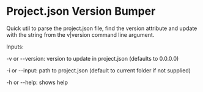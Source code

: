 # Project.json Version Bumper

Quick util to parse the project.json file, find the version attribute and update with the string from the v|version command line argument.

Inputs:

 -v or --version: version to update in project.json (defaults to 0.0.0.0)
 
 -i or --input: path to project.json (default to current folder if not supplied)
 
 -h or --help: shows help
 
 
 
